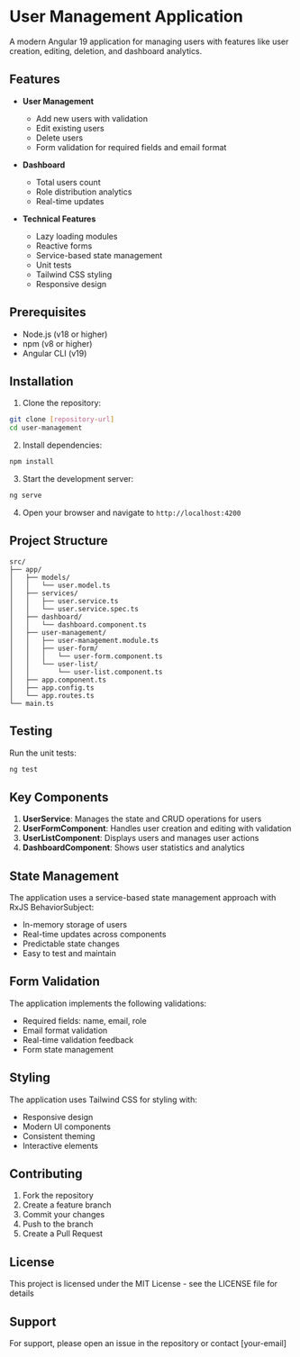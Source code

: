 # User Management Application

A modern Angular 19 application for managing users with features like user creation, editing, deletion, and dashboard analytics.

## Features

- **User Management**
  - Add new users with validation
  - Edit existing users
  - Delete users
  - Form validation for required fields and email format
  
- **Dashboard**
  - Total users count
  - Role distribution analytics
  - Real-time updates
  
- **Technical Features**
  - Lazy loading modules
  - Reactive forms
  - Service-based state management
  - Unit tests
  - Tailwind CSS styling
  - Responsive design

## Prerequisites

- Node.js (v18 or higher)
- npm (v8 or higher)
- Angular CLI (v19)

## Installation

1. Clone the repository:
```bash
git clone [repository-url]
cd user-management
```

2. Install dependencies:
```bash
npm install
```

3. Start the development server:
```bash
ng serve
```

4. Open your browser and navigate to `http://localhost:4200`

## Project Structure

```
src/
├── app/
│   ├── models/
│   │   └── user.model.ts
│   ├── services/
│   │   ├── user.service.ts
│   │   └── user.service.spec.ts
│   ├── dashboard/
│   │   └── dashboard.component.ts
│   ├── user-management/
│   │   ├── user-management.module.ts
│   │   ├── user-form/
│   │   │   └── user-form.component.ts
│   │   └── user-list/
│   │       └── user-list.component.ts
│   ├── app.component.ts
│   ├── app.config.ts
│   └── app.routes.ts
└── main.ts
```

## Testing

Run the unit tests:
```bash
ng test
```

## Key Components

1. **UserService**: Manages the state and CRUD operations for users
2. **UserFormComponent**: Handles user creation and editing with validation
3. **UserListComponent**: Displays users and manages user actions
4. **DashboardComponent**: Shows user statistics and analytics

## State Management

The application uses a service-based state management approach with RxJS BehaviorSubject:

- In-memory storage of users
- Real-time updates across components
- Predictable state changes
- Easy to test and maintain

## Form Validation

The application implements the following validations:

- Required fields: name, email, role
- Email format validation
- Real-time validation feedback
- Form state management

## Styling

The application uses Tailwind CSS for styling with:

- Responsive design
- Modern UI components
- Consistent theming
- Interactive elements

## Contributing

1. Fork the repository
2. Create a feature branch
3. Commit your changes
4. Push to the branch
5. Create a Pull Request

## License

This project is licensed under the MIT License - see the LICENSE file for details

## Support

For support, please open an issue in the repository or contact [your-email]
